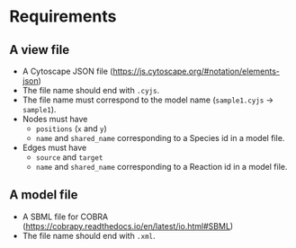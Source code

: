 # Requirements

## A view file

- A Cytoscape JSON file (https://js.cytoscape.org/#notation/elements-json)
- The file name should end with `.cyjs`.
- The file name must correspond to the model name (`sample1.cyjs` -> `sample1`).
- Nodes must have
    - `positions` (`x` and `y`)
    - `name` and `shared_name` corresponding to a Species id in a model file.
- Edges must have
    - `source` and `target`
    - `name` and `shared_name` corresponding to a Reaction id in a model file.

## A model file

- A SBML file for COBRA (https://cobrapy.readthedocs.io/en/latest/io.html#SBML)
- The file name should end with `.xml`.
